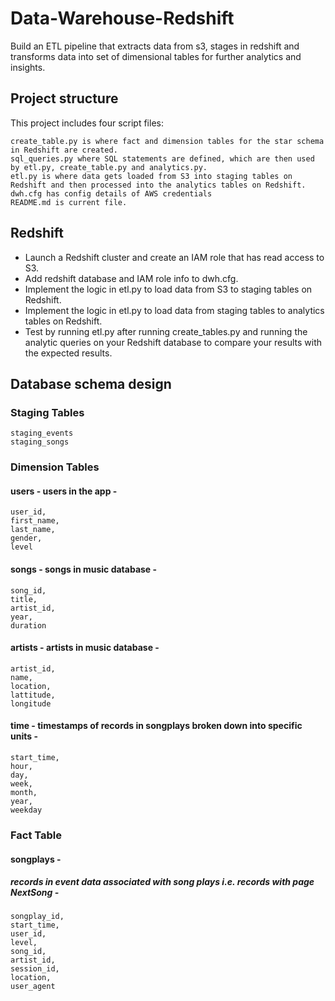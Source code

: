 # Data-Warehouse-Redshift
Build an ETL pipeline that extracts data from s3, stages in redshift and transforms data into set of dimensional tables for further analytics and insights.

## Project structure

This project includes four script files:

    create_table.py is where fact and dimension tables for the star schema in Redshift are created.
    sql_queries.py where SQL statements are defined, which are then used by etl.py, create_table.py and analytics.py.
    etl.py is where data gets loaded from S3 into staging tables on Redshift and then processed into the analytics tables on Redshift.
    dwh.cfg has config details of AWS credentials
    README.md is current file.
    
    
## Redshift
- Launch a Redshift cluster and create an IAM role that has read access to S3.
- Add redshift database and IAM role info to dwh.cfg.
- Implement the logic in etl.py to load data from S3 to staging tables on Redshift.
- Implement the logic in etl.py to load data from staging tables to analytics tables on Redshift.
- Test by running etl.py after running create_tables.py and running the analytic queries on your Redshift database to compare your results with the expected results.


## Database schema design
### Staging Tables

    staging_events
    staging_songs
    
### Dimension Tables

#### users - users in the app - 
    user_id, 
    first_name, 
    last_name, 
    gender, 
    level
#### songs - songs in music database - 
    song_id, 
    title, 
    artist_id, 
    year, 
    duration
#### artists - artists in music database - 
    artist_id, 
    name, 
    location, 
    lattitude, 
    longitude
#### time - timestamps of records in songplays broken down into specific units - 
    start_time, 
    hour, 
    day, 
    week, 
    month, 
    year, 
    weekday


### Fact Table

#### songplays - 
##### records in event data associated with song plays i.e. records with page NextSong - 
    songplay_id, 
    start_time, 
    user_id, 
    level, 
    song_id, 
    artist_id, 
    session_id, 
    location, 
    user_agent
